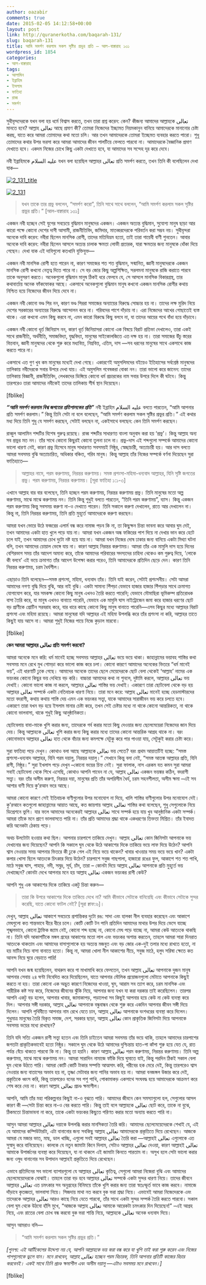 ```yaml
---
author: oazabir
comments: true
date: 2015-02-05 14:12:58+00:00
layout: post
link: http://quranerkotha.com/baqarah-131/
slug: baqarah-131
title: আমি সমর্পণ করলাম সকল সৃষ্টির প্রভুর প্রতি — আল-বাক্বারাহ ১৩১
wordpress_id: 1854
categories:
- আল-বাক্বারাহ
tags:
- আলামিন
- ইব্রাহিম
- ইসলাম
- ফাতিহা
- রাব্ব
- সমর্পণ
---
```


সুধীবৃন্দদেরকে যখন বলা হয় ধর্মে বিশ্বাস করতে, তখন তারা প্রশ্ন করেন: কেন? কীজন্য আমাদের আল্লাহকে تعالى মানতে হবে? আল্লাহ تعالى আছে প্রমাণ কী? তোমরা নিজেদের ইচ্ছামত নিয়মকানুন বানিয়ে আমাদেরকে মানানোর চেষ্টা করছ, যাতে করে আমরা তোমাদের কথা মতো চলি। আর তখন আমাদেরকে তোমরা ইচ্ছেমত ব্যবহার করতে পারো। শুধু তোমাদের কথার উপর ভরসা করে আমরা আমাদের জীবন পালটিয়ে ফেলতে পারবো না। আমাদেরকে বৈজ্ঞানিক প্রমাণ দেখাতে হবে। একদম নিজের চোখে কিছু একটা দেখাতে হবে, যা আমাদের সব সন্দেহ দূর করে দেবে।

নবী ইব্রাহিমকে عليه السلام যখন বলা হয়েছিল আল্লাহর تعالى প্রতি সমর্পণ করতে, তখন তিনি কী বলেছিলেন দেখা যাক—

[![2_131_title](http://quranerkotha.com/wp-content/uploads/2015/02/2_131_title.jpg)](http://quranerkotha.com/wp-content/uploads/2015/02/2_131_title.jpg)

[![2_131](http://quranerkotha.com/wp-content/uploads/2015/02/2_131.png)](http://quranerkotha.com/wp-content/uploads/2015/02/2_131.png)


<blockquote>যখন তাকে তার প্রভু বললেন, “সমর্পণ করো”, তিনি সাথে সাথে বললেন, “আমি সমর্পণ করলাম সকল সৃষ্টির প্রভুর প্রতি।” [আল-বাক্বারাহ ১৩১]</blockquote>


একজন নবী হচ্ছেন সেই যুগের সবচেয়ে বুদ্ধিমান মানুষদের একজন। একজন অত্যন্ত বুদ্ধিমান, সুযোগ্য মানুষ ছাড়া আর কারো পক্ষে কোনো দেশের দাগী আসামী, রাজনীতিবিদ, জমিদার, মাতব্বরদেরকে পরিবর্তন করা সম্ভব নয়। সুধীবৃন্দরা অনেকে দাবি করেন: নবীরা ছিলেন মানসিক রোগী, তাদের মতিবিভ্রম হতো, তাই তারা গায়েবী বাণী শুনতেন। আবার অনেকে দাবি করেন: নবীরা ছিলেন আসলে অত্যন্ত চালাক ক্ষমতা লোভী প্রতারক, যারা ক্ষমতার জন্য মানুষকে ধোঁকা দিয়ে গেছেন। দেখা যাক এই দাবিগুলো কতখানি যুক্তিযুক্ত—<!-- more -->

একজন নবী মানসিক রোগী হতে পারেন না, কারণ সমাজের শত শত বুদ্ধিমান, সন্মানিত, জ্ঞানী মানুষদেরকে একজন মানসিক রোগী কখনো নেতৃত্ব দিতে পারে না। সে বড় জোর কিছু অল্পশিক্ষিত, সরলমনা মানুষকে রাজি করাতে পারবে তাকে অনুসরণ করতে। অনেকগুলো বুদ্ধিমান মানুষ ঠিকই ধরে ফেলবে যে, সে আসলে মানসিক বিকারগ্রস্থ, তার কথাবার্তায় অনেক ফাঁকফোকর আছে। একসাথে অনেকগুলো বুদ্ধিমান মানুষ কখনো একজন মানসিক রোগীর কথায় নিশ্চিত হয়ে নিজেদের জীবন দিয়ে দেবে না।

একজন নবী কোনো ভণ্ড পির নন, কারণ ভণ্ড পিররা সমাজের অন্যায়ের বিরুদ্ধে সোচ্চার হয় না। তাদের লক্ষ মুরিদ নিয়ে দেশের সরকারের অন্যায়ের বিরুদ্ধে আন্দোলন করে না। গরিবদের পাশে দাঁড়ায় না। এরা নিজেদের আখের গোছাতেই ব্যস্ত থাকে। এরা কখনো এমন কিছু করবে না, এমন কারো বিরুদ্ধে কিছু বলবে না, যা তাদের আয়ের পথে বাঁধা হয়ে দাঁড়াবে।

একজন নবী কোনো ধূর্ত জিনিয়াস নন, কারণ ধূর্ত জিনিয়াসরা কোনো এক বিষয়ে বিরাট প্রতিভা দেখালেও, তারা একই সাথে রাজনীতি, অর্থনীতি, সমাজবিদ্যা, যুদ্ধবিদ্যা, মানুষের সাইকোলজিতে এত দক্ষ হয় না। তারা সমাজের উঁচু স্তরের বিত্তবান, জ্ঞানী মানুষদের থেকে শুরু করে মধ্যবিত্ত, নিম্নবিত্ত, এতিম, দাস —সব ধরনের মানুষের সাথে একসাথে কাজ করতে পারে না।

একসাথে এত গুণ খুব কম মানুষের মধ্যেই দেখা গেছে। একারণেই অমুসলিমদের বইয়েও ইতিহাসের সর্বশ্রেষ্ঠ মানুষদের তালিকায় নবীদেরকে সবার উপরে দেখা যায়। এই অমুসলিম গবেষকরা বোকা নন। তারা ভালো করে জানেন: তাদের তালিকায় বিজ্ঞানী, রাজনীতিবিদ, লেখকদের ডিঙ্গিয়ে কোনো ধর্ম প্রচারকের নাম সবার উপরে দিলে কী ঘটবে। কিন্তু তারপরেও তারা আমাদের নবীকেই তাদের তালিকায় শীর্ষ স্থান দিয়েছেন।

[fblike]

**_“আমি সমর্পণ করলাম বিশ্ব জগতের প্রতিপালকের প্রতি”_**
নবী ইব্রাহিম عليه السلام বলতে পারতেন, “আমি আপনার প্রতি সমর্পণ করলাম।” কিন্তু তিনি সেটা না বলে বলেছেন, “আমি সমর্পণ করলাম সকল সৃষ্টির প্রভুর প্রতি।” এই কথার মধ্য দিয়ে তিনি শুধু যে সমর্পণ করছেন, সেটাই বলছেন না, একইসাথে বলছেন: কেন তিনি সমর্পণ করছেন।
[^^১১]: 
রাব্বুল আলামিন শব্দটির বিশেষ গুরুত্ব রয়েছে। রাব্ব শব্দটির সাধারণত বাংলা অনুবাদ করা হয় ‘প্রভু’। কিন্তু আল্লাহ অন্য সব প্রভুর মত নন। তাঁর সাথে কোনো কিছুরই কোনো তুলনা চলে না। প্রভু-দাস এই শব্দগুলো সম্পর্কে আমাদের কোনো ভালো ধারণা নেই, কারণ প্রভু হিসেবে মানুষ সাধারণত সবসময়ই নিষ্ঠুর, স্বেচ্ছাচারী, অত্যাচারী হয়। আর দাস বলতে আমরা সবসময় বুঝি অত্যাচারিত, অধিকার বঞ্চিত, গরিব মানুষ। কিন্তু আল্লাহ তাঁর নিজের সম্পর্কে বর্ণনা দিয়েছেন সুরা ফাতিহাতে—


<blockquote>আল্লাহর নামে, পরম করুণাময়, নিরন্তর করুণাময়। সমস্ত প্রশংসা-মহিমা-ধন্যবাদ আল্লাহর, যিনি সৃষ্টি জগতের প্রভু। পরম করুণাময়, নিরন্তর করুণাময়। [সূরা ফাতিহা ১:১-৩]</blockquote>


এখানে আল্লাহ বার বার বলেছেন, তিনি হচ্ছেন পরম করুণাময়, নিরন্তর করুণাময় প্রভু। তিনি মানুষের মতো অল্প করুণাময়, মাঝে মাঝে করুণাময় নন। তিনি কিন্তু শুধুই বলতে পারতেন, “তিনি পরম করুণাময়”, ব্যাস। কিন্তু একজন পরম করুণাময় কিন্তু সবসময় করুণা না-ও দেখাতে পারেন। তিনি সকালে করুণা দেখালেন, রাতে আর দেখালেন না। কিন্তু না, তিনি নিরন্তর করুণাময়, তিনি প্রতি মুহূর্তে আমাদেরকে করুণা করছেন।

আমরা যখন ভোরে উঠে ফজরের এলার্ম বন্ধ করে নামাজ পড়ব কি না, তা কিছুক্ষন চিন্তা ভাবনা করে আবার ঘুম দেই, তখন আমাদের একটা হাত খুলে পড়ে যায় না। আমরা যখন একজন অন্ধ ফকিরের পাশ দিয়ে না দেখার ভান করে হেটে চলে যাই, তখন আমাদের চোখ দুটো নষ্ট হয়ে যায় না। আমরা যখন নিজের দোষ ঢাকার জন্য বানিয়ে একটা মিথ্যা ঘটনা বলি, তখন আমাদের চোয়াল ভেঙ্গে যায় না। কারণ আল্লাহ নিরন্তর করুণাময়। আমরা তাঁর এক মামুলি দাস হয়ে দিনের বেশিরভাগ সময় তাঁর আদেশ অমান্য করে, তাঁকে আমাদের পরিবারের সদস্যদের চাহিদা থেকেও কম গুরুত্ব দিয়ে, ‘লোকে কী বলবে’ এই ভয়ে ক্রমাগত তাঁর আদেশ উপেক্ষা করার পরেও, তিনি আমাদেরকে প্রতিদিন ছেড়ে দেন। কারণ তিনি নিরন্তর করুণাময়, চরম ধৈর্যশীল।

এছাড়াও তিনি বলেছেন—সমস্ত প্রশংসা, মহিমা, ধন্যবাদ তাঁর। তিনি যাই করেন, সেটাই প্রশংসনীয়। সেটা আমরা আমাদের নগণ্য বুদ্ধি দিয়ে বুঝি, আর নাই বুঝি। একটা সামান্য পিঁপড়া যেভাবে হাজার হাজার পিঁপড়ার সাথে ক্রমাগত যোগাযোগ করে, যার সমকক্ষ কোনো কিছু মানুষ এখনও তৈরি করতে পারেনি; যেভাবে মৌমাছিরা ভূমিকম্প প্রতিরোধক বাসা তৈরি করে, যা মানুষ এখনও বানাতে পারেনি, যেভাবে এক মামুলি ঘাস নাইট্রোজেন জমা করে হাজার ধরণের ছোট বড় প্রাণীকে প্রোটিন সরবরাহ করে, যার ধারে কাছে কোনো কিছু মানুষ বানাতে পারেনি—এসব কিছুর মধ্যে আল্লাহর বিরাট প্রশংসা এবং মহিমা রয়েছে। আমরা মানুষেরা যদি আল্লাহর এই মহিমা উপলব্ধি করে তাঁর প্রশংসা না করি, আল্লাহর তাতে কিছুই যায় আসে না। আমরা শুধুই নিজের পায়ে নিজে কুড়াল মারবো।

[fblike]

**কেন আমরা আল্লাহর تعالى প্রতি সমর্পণ করবো?**

আমরা অনেকে মনে করি: ধর্ম মানেই হচ্ছে সবসময় আল্লাহর تعالى ভয়ে ভয়ে থাকা। জাহান্নামের ভয়াবহ শাস্তির কথা সবসময় মনে রেখে মুখ গোমড়া করে ভালো কাজ করে চলা। কোনো কারণে আমাদের অনেকের ভিতরে “ধর্ম মানেই ভয়”, এই ধারণাটি ঢুকে গেছে। আমাদের অনেকে তাদের ছেলে মেয়েদেরকে ছোট বেলা থেকেই ‘আল্লাহ’ নামের এক ভয়ংকর কোনো কিছুর ভয় দেখিয়ে বড় করি। বাচ্চারা আমাদের কথা না শুনলে, দুষ্টামি করলে, আল্লাহর تعالى ভয় দেখাই। কোনো ভালো কাজ না করলে, আল্লাহর تعالى শাস্তির ভয় দেখাই। একারণে তারা ছোটবেলা থেকে বড় হয় আল্লাহর تعالى সম্পর্কে একটা নেতিবাচক ধারণা নিয়ে। তারা মনে করে: আল্লাহ تعالى মানেই হচ্ছে হেডমাস্টারদের মতো বদরাগী, কথায় কথায় শাস্তি দেয় এমন এক ভয়ংকর সত্ত্বা, যাকে আমাদের সারাজীবন ভয় করে চলতে হবে। একারণে তারা যখন বড় হয়ে ইসলাম মানার চেষ্টা করে, তখন সেই চেষ্টার মধ্যে না থাকে কোনো আন্তরিকতা, না থাকে কোনো ভালবাসা, থাকে শুধুই কিছু আনুষ্ঠানিকতা।

ছোটবেলায় বাবা-মাকে খুশি করার জন্য, তাদেরকে গর্ব করার মতো কিছু দেওয়ার জন্য ছেলেমেয়েরা নিজেদের জান দিয়ে দেয়। কিন্তু আল্লাহকে تعالى খুশি করার জন্য কিছু করার মধ্যে তাদের কোনো আন্তরিক আগ্রহ থাকে না। বরং কোনোভাবে আল্লাহর تعالى হাত থেকে বাঁচার জন্য কমপক্ষে যেটুকু করে পার পাওয়া যায়, সেটুকুই করার চেষ্টা করে।

সুরা ফাতিহা পড়ে দেখুন। কোথাও বলা আছে আল্লাহকে تعالى ভয় পেতে? বরং প্রথম আয়াতটিই হচ্ছে: “সমস্ত প্রশংসা-ধন্যবাদ আল্লাহর, যিনি পরম দয়ালু, নিরন্তর দয়ালু।” সেখানে কিন্তু বলা নেই, “সমস্ত আতঙ্ক আল্লাহর প্রতি, যিনি রাগী, নিষ্ঠুর।” সুরা ইখলাস পড়ে দেখুন –কোনো ভয়ের চিহ্ন নেই। সুরা ফালাক, নাস এরকম যত কমন সুরা আমরা সবাই ছোটবেলা থেকে শিখে এসেছি, কোথাও আপনি পাবেন না যে, আল্লাহ تعالى একজন ভয়ঙ্কর কঠিন, বদরাগী সত্ত্বা। বরং তাঁর অসীম করুণা, নিরন্তর দয়া, মানুষের প্রতি তাঁর অপরিসীম ধৈর্য, চরম সহনশীলতা, অসীম ক্ষমা –এই সব আশার বাণী দিয়ে কু’রআন ভরে আছে।

আমরা কোনো কারণে সেই ইতিবাচক বাণীগুলোর উপর মনোযোগ না দিয়ে, খালি শাস্তির বাণীগুলোর উপর মনোযোগ দেই। কু’রআনে কতগুলো জাহান্নামের আয়াত আছে, কত জায়গায় আল্লাহ تعالى শাস্তির কথা বলেছেন, শুধু সেগুলোকে নিয়ে ডিপ্রেশনে ভুগি। যার ফলে আমাদের অনেকেরই আল্লাহর تعالى সাথে সম্পর্ক হয়ে যায় খুব আনুষ্ঠানিক একটা সম্পর্ক। আমরা তাঁকে মনে প্রাণে ভালবাসতে পারি না। তাঁর প্রতি আমাদের শ্রদ্ধা থাকে একধরণের তিক্ততা মিশ্রিত। তাঁর ইবাদত করি অনেকটা ঠেকায় পড়ে।

অথচ উলটোটা হওয়ার কথা ছিল। আপনার চারপাশে তাকিয়ে দেখুন। আল্লাহ تعالى কোন জিনিসটা আপনাকে ভয় দেখানোর জন্য দিয়েছেন? আপনি কি সকালে ঘুম থেকে উঠে আকাশের দিকে তাকিয়ে ভয়ে লাফ দিয়ে উঠেন? আপনি শ্বাস নেওয়ার সময় আপনার ভিতরে কী ঢুকে গেল এই নিয়ে ভয়ে থাকেন? খাবার খাওয়ার সময় ভয়ে ভয়ে খান? একটা কলার খোসা ছিলে আতংকে চিৎকার দিয়ে উঠেন? চারপাশে সবুজ গাছপালা, হাজারো রঙের ফুল, আকাশে শত শত পাখি, মাঠে সবুজ ঘাস, পাহাড়, নদী, সমুদ্র, সূর্য, চাঁদ, তারা – কোনটা দিয়ে আল্লাহ تعالى আপনাকে প্রতি মুহূর্তে ভয় দেখাচ্ছেন? কোনটা দেখে আপনার মনে হয় আল্লাহ تعالى একজন ভয়ংকর রাগী কেউ?

আপনি শুধু এক আকাশের দিকে তাকিয়ে একটু চিন্তা করুন—


<blockquote>তারা কি উপরে আকাশের দিকে তাকিয়ে দেখে না? আমি কীভাবে সেটাকে বানিয়েছি এবং কীভাবে সেটাকে সুন্দর করেছি, যাতে কোনো ফাটল নেই? [সূরা ক্বাফ:৬]।</blockquote>


দেখুন, আল্লাহ تعالى আকাশে সবচেয়ে প্রশান্তিকর দুটো রঙ: সাদা এবং হালকা নীল ব্যবহার করেছেন এবং আকাশে মেঘগুলো কত শান্তভাবে ধীরে ধীরে চলে। কোটি কোটি টন পানি প্রতিদিন আমাদের মাথার উপর দিয়ে ভেসে যাচ্ছে শৃঙ্খলভাবে, কোনো ট্রাফিক জ্যাম নেই, কোনো শব্দ হচ্ছে না, কোনো মেঘ পড়ে যাচ্ছে না, আমরা কেউ আতংকে থাকছি না। তিনি যদি আকাশটিকে মঙ্গল গ্রহের আকাশের মতো লাল এবং ভয়ংকর অশান্ত করতেন, তাহলে আমরা সারা দিনরাত আতংকে থাকতাম এবং আমাদের বাসাগুলোকে হয় অত্যন্ত মজবুত এবং বড় জোর এক-দুই তলার মধ্যে রাখতে হতো, না হয় মাটির নিচে বাসা বানাতে হতো। কিন্তু না, আমরা খোলা নীল আকাশের নীচে, সবুজ মাঠে, হলুদ সরিষা ক্ষেতে কত আনন্দ নিয়ে ঘুরে বেড়াতে পারি!

আপনি যখন জন্ম হয়েছিলেন, বাথরুম করে গা মাখামাখি করে ফেলতেন, তখন আল্লাহ تعالى আপনাকে দুজন মানুষ আপনার সেবায় ২৪ ঘণ্টা নিবেদিত করে দিয়েছিলেন, যাতে আপনার মৌলিক প্রয়োজনগুলো মেটাতে আপনাকে কিছুই করতে না হয়। তারা কোনো এক অদ্ভুত কারণে নিজেদের খাওয়া, ঘুম, আরাম সব ত্যাগ করে, চরম মানসিক এবং শারীরিক কষ্ট সহ্য করে, নিজেদের জীবনের ঝুঁকি নিয়ে, আপনার জন্য যখন যা করা দরকার তাই করেছিলেন। তারপর আপনি একটু বড় হলেন, আপনার খাবার, জামাকাপড়, পড়ালেখা সব কিছুই আপনার হয়ে কেউ না কেউ ব্যবস্থা করে দিল। আপনার সঙ্গী দরকার, আল্লাহ تعالى আপনাকে বন্ধুবান্ধব থেকে শুরু করে একদিন আপনার জীবন সঙ্গী দিয়ে দিলেন। আপনি পৃথিবীতে আপনার নাম রেখে যেতে চান, আল্লাহ تعالى আপনাকে বংশধরের ব্যবস্থা করে দিলেন। শুধুমাত্র মানুষের তৈরি বিকৃত সমাজ, দেশ, সরকার ছাড়া, আল্লাহ تعالى কোন প্রাকৃতিক জিনিসটা দিয়ে আপনাকে সবসময় ভয়ের মধ্যে রাখছেন?

তিনি যদি সত্যি একজন রাগী সত্ত্বা হতেন এবং তিনি চাইতেন আমরা সবসময় তাঁর ভয়ে থাকি, তাহলে আমাদের চারপাশের জগতটা প্রাকৃতিকভাবেই হতো নিষ্ঠুর। সকালে ঘুম থেকে উঠে আমাদের দুশ্চিন্তায় হাত-পা কাঁপা শুরু হয়ে যেত যে, রাত পর্যন্ত বেঁচে থাকতে পারবো কি না। কিন্তু তা হয়নি। কারণ আল্লাহ تعالى পরম করুণাময়, নিরন্তর করুণাময়। তিনি অল্প করুণাময়, মাঝে মাঝে করুণাময় নন। আমরা সারাদিন নামাজে ফাঁকি দিয়ে ঘুমাতে যাই, কিন্তু পরদিন ঠিকই সকাল বেলা ঘুম থেকে উঠতে পারি। আমরা কোটি কোটি টাকার সম্পত্তি আত্মসাৎ করি, গরীবের হক মেরে দেই, কিন্তু তারপরেও শ্বাস নেওয়ার জন্য বাতাসের অভাব হয় না, তৃষ্ণা মেটাবার জন্য পানির অভাব হয় না। আমরা বনজঙ্গল উজার করে দেই, প্রকৃতিকে ধ্বংস করি, কিন্তু তারপরেও বনের সব পশু পাখি, পোকামাকড় একসাথে সংঘবদ্ধ হয়ে আমাদেরকে আক্রমণ করে শেষ করে দেয় না। কারণ আল্লাহ تعالى প্রচণ্ড ক্ষমাশীল।

আপনি, আমি তাঁর মহা পরিকল্পনার কিছুই না-ও বুঝতে পারি। আমাদের জীবনে কেন সমস্যাগুলো হল, সেগুলোর আসল কারণ কী —সেটা চিন্তা করে না-ও বের করতে পারি। কিন্তু তাই বলে আল্লাহকে تعالى ছোট করে, তাকে না বুঝে, ঠিকমতো চিন্তাভাবনা না করে, তাকে একটা ভয়ংকর কিছুতে পরিণত করার মতো অন্যায় করতে পারি না।

আসুন আমরা আল্লাহর تعالى দয়াকে উপলব্ধি করার মানসিকতা তৈরি করি। আমাদের ছেলেমেয়েদেরকে শেখাই যে, এই যে আমাদের কম্পিউটারটা, এটা বানানোর জন্য সবকিছু আল্লাহ تعالى আমাদেরকে প্রকৃতিতে দিয়ে রেখেছেন। আজকে আমরা যে মজার ভাত, মাছ, ডাল খাচ্ছি, এগুলো সবই আল্লাহর تعالى তৈরি করা —আল্লাহই تعالى এগুলোকে এত সুস্বাদু করে বানিয়েছেন। কালকে যে নতুন জামাটা কিনে দিলাম, সেটাও আল্লাহর تعالى দেওয়া, কারণ আল্লাহই تعالى আমাকে উপার্জনের ব্যবস্থা করে দিয়েছেন, যা না থাকলে এই জামাটা কিনতে পারতাম না। অসুখ হলে সেটা ভালো করার জন্য ওষুধ বানানোর সব উপাদান আল্লাহই প্রকৃতিতে দিয়ে রেখেছেন।

এভাবে প্রতিদিনের সব ভালো ব্যাপারগুলো যে আল্লাহর تعالى কৃতিত্ব, সেগুলো আমরা নিজেরা বুঝি এবং আমাদের ছেলেমেয়েদেরকে বোঝাই। তাহলে তারা বড় হবে আল্লাহর تعالى সম্পর্কে একটা সুন্দর ধারণা নিয়ে। তাদের জীবনে আল্লাহর تعالى এত চমৎকার সব অনুগ্রহের বিনিময়ে তাঁকে খুশি করার জন্য তারা স্বতঃস্ফূর্ত ভাবে কাজ করবে। নামাজে দাঁড়াবে কৃতজ্ঞতা, ভালবাসা নিয়ে। সিজদায় মাথা নত করবে বুক ভরা শ্রদ্ধা নিয়ে। এভাবেই আমরা নিজেদেরকে এবং তাদেরকে আল্লাহর تعالى আরও কাছে নিয়ে যেতে পারবো, তাঁর সাথে একটা সুন্দর সম্পর্ক তৈরি করতে পারবো। সকাল বেলা ঘুম থেকে উঠবো হাঁসি মুখে, “আজকে আল্লাহ تعالى আমাকে আরেকটা চমৎকার দিন দিয়েছেন!” –এই আগ্রহ নিয়ে, এবং রাতের বেলা চোখ বন্ধ করবো বুক ভরা শান্তি নিয়ে, আল্লাহকে تعالى অনেক ধন্যবাদ দিয়ে।

আসুন আমরাও বলি—


<blockquote>“আমি সমর্পণ করলাম সকল সৃষ্টির প্রভুর প্রতি।”</blockquote>


_[পুনশ্চ: এই আর্টিকেলের উদ্দেশ্য নয় যে, আপনি আল্লাহকে ভয় করা বন্ধ করে যা খুশি তাই করা শুরু করেন এবং নিজের পাপগুলোকে ভুলে যান। মনে রাখবেন, আল্লাহ تعالى হচ্ছেন পরম বিচারক, তিনি আপনার প্রতিটি কাজের বিচার করবেনই। একই সাথে তিনি প্রচণ্ড ক্ষমাশীল এবং অসীম দয়ালু —এটাও সবসময় মনে রাখবেন।]_

[fblike]
